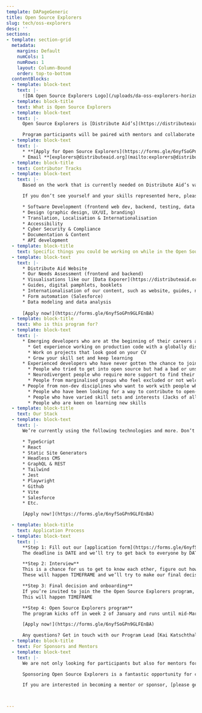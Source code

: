 ```yaml
---
template: DAPageGeneric
title: Open Source Explorers
slug: tech/oss-explorers
desc: ''
sections:
- template: section-grid
  metadata:
    margins: Default
    numCols: 1
    numRows: 1
    layout: Column-Bound
    order: top-to-bottom
  contentBlocks:
  - template: block-text
    text: |-
      ![DA Open Source Explorers Logo](/uploads/da-oss-explorers-horizontal.png)
  - template: block-title
    text: What is Open Source Explorers
  - template: block-text
    text: |-
      Open Source Explorers is [Distribute Aid’s](https://distributeaid.org) open source outreach program. It uses contributions to Distribute Aid’s projects as a well-structured and impactful introduction to open source. The program is aimed at developers, designers, and other types of contributors. It lasts 3 months, is part-time, and a volunteer engagement.

      Program participants will be paired with mentors and collaborate with each other in teams and with existing Distribute Aid team members.
  - template: block-text
    text: |-
      * **[Apply for Open Source Explorers](https://forms.gle/6nyfSoGPn9GLFEnBA)** - Applications will be open through November 2023.
      * Email **[explorers@distributeaid.org](mailto:explorers@distributeaid.org)** to volunteer as a mentor, inquire about corporate sponsorship, or ask questions and connect with the team.
  - template: block-title
    text: Contributor Tracks
  - template: block-text
    text: |-
      Based on the work that is currently needed on Distribute Aid’s various projects, we’re tentatively looking for participants (and mentors) to fit one or more of the following tracks. To make a track happen, we need at least one mentor and two participants.

      If you don’t see yourself and your skills represented here, please [get in touch](mailto:explorers@distributeaid.org) and let us know to see if it makes sense for you to apply for the first cohort.

      * Software Development (frontend web dev, backend, testing, data engineering, Salesforce engineering)
      * Design (graphic design, UX/UI, branding)
      * Translation, Localisation & Internationalisation
      * Accessibility
      * Cyber Security & Compliance
      * Documentation & Content
      * API development
  - template: block-title
    text: Specific things you could be working on while in the Open Source Explorers program:
  - template: block-text
    text: |-
      * Distribute Aid Website
      * Our Needs Assessment (frontend and backend)
      * Visualisations like our [Data Exporer](https://distributeaid.org/needs-assessments/explorer/)
      * Guides, digital pamphlets, booklets
      * Internationalisation of our content, such as website, guides, needs assessment, etc.
      * Form automation (Salesforce)
      * Data modeling and data analysis
      
      [Apply now!](https://forms.gle/6nyfSoGPn9GLFEnBA)
  - template: block-title
    text: Who is this program for?
  - template: block-text
    text: |-
      * Emerging developers who are at the beginning of their careers and have an interest in open source
        * Get experience working on production code with a globally distributed team
        * Work on projects that look good on your CV
        * Grow your skill set and keep learning
      * Experienced developers who have never gotten the chance to join open-source projects
        * People who tried to get into open source but had a bad or unsupportive experience
        * Neurodivergent people who require more support to find their way around new projects and communities
        * People from marginalised groups who feel excluded or not welcome
      * People from non-dev disciplines who want to work with people who value them as first-class contributors: designers, technical writers, writers, organisers, career changers, etc.
        * People who have been looking for a way to contribute to open-source projects
        * People who have varied skill sets and interests (Jacks of all trades)
        * People who are keen on learning new skills
  - template: block-title
    text: Our Stack
  - template: block-text
    text: |-
      We’re currently using the following technologies and more. Don’t worry too much about whether you have extended familiarity with all of them. This is just so you know what to expect to work with.

      * TypeScript
      * React
      * Static Site Generators
      * Headless CMS
      * GraphQL & REST
      * Tailwind
      * Jest
      * Playwright
      * Github
      * Vite
      * Salesforce
      * Etc.

      [Apply now!](https://forms.gle/6nyfSoGPn9GLFEnBA)

  - template: block-title
    text: Application Process
  - template: block-text
    text: |-
      **Step 1: Fill out our [application form](https://forms.gle/6nyfSoGPn9GLFEnBA)**
      The deadline is DATE and we’ll try to get back to everyone by DATE

      **Step 2: Interview**
      This is a chance for us to get to know each other, figure out how much time you can commit to the program, and work out which contributor track or project you’d be the best fit for
      These will happen TIMEFRAME and we’ll try to make our final decisions by DATE

      **Step 3: Final decision and onboarding**
      If you’re invited to join the the Open Source Explorers program, we’ll introduce you to your mentor and start onboarding you
      This will happen TIMEFRAME

      **Step 4: Open Source Explorers program**
      The program kicks off in week 2 of January and runs until mid-March

      [Apply now!](https://forms.gle/6nyfSoGPn9GLFEnBA)

      Any questions? Get in touch with our Program Lead [Kai Katschthaler](mailto:explorers@distributeaid.org).
  - template: block-title
    text: For Sponsors and Mentors
  - template: block-text
    text: |-
      We are not only looking for participants but also for mentors for our first cohort. To see what areas we are hoping to cover, please check out our planned contributor tracks above.

      Sponsoring Open Source Explorers is a fantastic opportunity for companies to support open-source software development. There are many ways to help out, from allowing employees to participate in Open Source Explorers or mentor participants on company time to contributing financially.

      If you are interested in becoming a mentor or sponsor, [please get in touch with Taylor](mailto:taylor@distributeaid.org)



---
```

